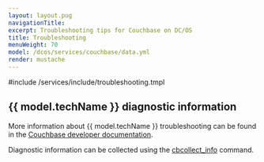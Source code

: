 ```yaml
---
layout: layout.pug
navigationTitle:
excerpt: Troubleshooting tips for Couchbase on DC/OS
title: Troubleshooting
menuWeight: 70
model: /dcos/services/couchbase/data.yml
render: mustache
---
```


#include /services/include/troubleshooting.tmpl

## {{ model.techName }} diagnostic information

More information about {{ model.techName }} troubleshooting can be found in the [Couchbase developer documentation](https://developer.couchbase.com/documentation/server/current/troubleshooting/troubleshooting-general-tips.html).

Diagnostic information can be collected using the [cbcollect_info](https://developer.couchbase.com/documentation/server/current/cli/cbcollect-info-tool.html) command.
